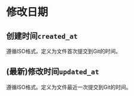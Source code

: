# 修改日期

## 创建时间`created_at`

遵循ISO格式。定义为文件首次提交到Git的时间。

## (最新)修改时间`updated_at`

遵循ISO格式。定义为文件最近一次提交到Git的时间。
